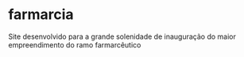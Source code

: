 # farmarcia
Site desenvolvido para a grande solenidade de inauguração do maior empreendimento do ramo farmarcêutico
